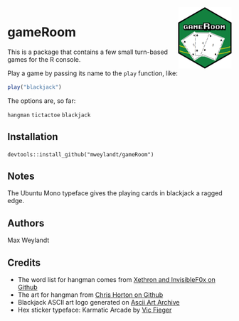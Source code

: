 <img src="man/figures/logo.png" align="right" height="138" />

# gameRoom

This is a package that contains a few small turn-based games for the R console.

Play a game by passing its name to the `play` function, like:

```r
play("blackjack")
```

The options are, so far:

`hangman`
`tictactoe`
`blackjack`


## Installation

`devtools::install_github("mweylandt/gameRoom")`

## Notes
The Ubuntu Mono typeface gives the playing cards in blackjack a ragged edge.


## Authors
Max Weylandt


## Credits
- The word list for hangman comes from [Xethron and InvisibleF0x on Github]( https://github.com/Xethron/Hangman/blob/master/words.txt)
- The art for hangman from [Chris Horton on Github](https://gist.github.com/chrishorton/8510732aa9a80a03c829b09f12e20d9c?permalink_comment_id=3678215#gistcomment-3678215)
- Blackjack ASCII art logo generated on [Ascii Art Archive](https://www.asciiart.eu/text-to-ascii-art)
- Hex sticker typeface: Karmatic Arcade by [Vic Fieger](https://vicfieger.com)
